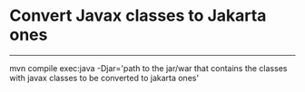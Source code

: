 # Convert Javax classes to Jakarta ones
---------------------------------------
mvn compile exec:java -Djar='path to the jar/war that contains the classes with javax classes to be converted to jakarta ones'
